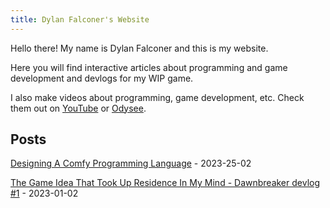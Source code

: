 ```yaml
---
title: Dylan Falconer's Website
---
```


Hello there! My name is Dylan Falconer and this is my website.

Here you will find interactive articles about programming and game development and devlogs for my WIP game.

I also make videos about programming, game development, etc. Check them out on [YouTube](https://youtube.com/@DylanFalconer0) or [Odysee](https://odysee.com/@falconerd:d).

## Posts

[Designing A Comfy Programming Language](/comfy-programming-language-design.html) - 2023-25-02

[The Game Idea That Took Up Residence In My Mind - Dawnbreaker devlog #1](/dawnbreaker-devlog-01.html) - 2023-01-02
